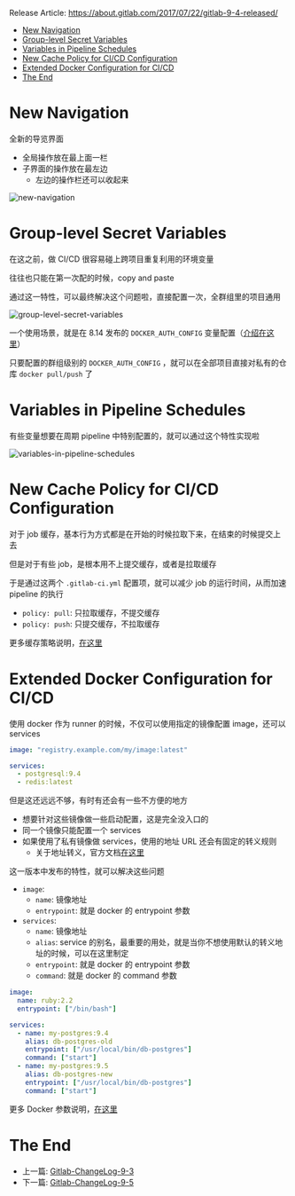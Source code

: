Release Article: https://about.gitlab.com/2017/07/22/gitlab-9-4-released/

<!-- TOC -->

- [New Navigation](#new-navigation)
- [Group-level Secret Variables](#group-level-secret-variables)
- [Variables in Pipeline Schedules](#variables-in-pipeline-schedules)
- [New Cache Policy for CI/CD Configuration](#new-cache-policy-for-cicd-configuration)
- [Extended Docker Configuration for CI/CD](#extended-docker-configuration-for-cicd)
- [The End](#the-end)

<!-- /TOC -->

# New Navigation

全新的导览界面

- 全局操作放在最上面一栏
- 子界面的操作放在最左边
  - 左边的操作栏还可以收起来

![new-navigation](https://about.gitlab.com/images/9_4/new_ui.png)

# Group-level Secret Variables 

在这之前，做 CI/CD 很容易碰上跨项目重复利用的环境变量

往往也只能在第一次配的时候，copy and paste

通过这一特性，可以最终解决这个问题啦，直接配置一次，全群组里的项目通用

![group-level-secret-variables](https://about.gitlab.com/images/9_4/group_variables.png)

一个使用场景，就是在 8.14 发布的 `DOCKER_AUTH_CONFIG` 变量配置（[介绍在这里](https://github.com/yidinghan/blog/blob/master/Gitlab-ChangeLog-8-14.md#support-for-private-container-registries-in-gitlab-ci-builds)）

只要配置的群组级别的 `DOCKER_AUTH_CONFIG` ，就可以在全部项目直接对私有的仓库 `docker pull/push` 了

# Variables in Pipeline Schedules 

有些变量想要在周期 pipeline 中特别配置的，就可以通过这个特性实现啦

![variables-in-pipeline-schedules](https://about.gitlab.com/images/9_4/schedule_variables.png)

# New Cache Policy for CI/CD Configuration 

对于 job 缓存，基本行为方式都是在开始的时候拉取下来，在结束的时候提交上去

但是对于有些 job，是根本用不上提交缓存，或者是拉取缓存

于是通过这两个 `.gitlab-ci.yml` 配置项，就可以减少 job 的运行时间，从而加速 pipeline 的执行

- `policy: pull`: 只拉取缓存，不提交缓存
- `policy: push`: 只提交缓存，不拉取缓存

更多缓存策略说明，[在这里](http://docs.gitlab.com/ee/ci/yaml/#cache-policy)

# Extended Docker Configuration for CI/CD 

使用 docker 作为 runner 的时候，不仅可以使用指定的镜像配置 image，还可以 services

```yml
image: "registry.example.com/my/image:latest"

services:
  - postgresql:9.4
  - redis:latest
```

但是这还远远不够，有时有还会有一些不方便的地方

- 想要针对这些镜像做一些启动配置，这是完全没入口的
- 同一个镜像只能配置一个 services
- 如果使用了私有镜像做 services，使用的地址 URL 还会有固定的转义规则
  - 关于地址转义，官方文档[在这里](https://docs.gitlab.com/ee/ci/docker/using_docker_images.html#accessing-the-services)

这一版本中发布的特性，就可以解决这些问题

- `image`:
  - `name`: 镜像地址
  - `entrypoint`: 就是 docker 的 entrypoint 参数
- `services`:
  - `name`: 镜像地址
  - `alias`: service 的别名，最重要的用处，就是当你不想使用默认的转义地址的时候，可以在这里制定
  - `entrypoint`: 就是 docker 的 entrypoint 参数
  - `command`: 就是 docker 的 command 参数

```yml
image:
  name: ruby:2.2
  entrypoint: ["/bin/bash"]

services:
  - name: my-postgres:9.4
    alias: db-postgres-old
    entrypoint: ["/usr/local/bin/db-postgres"]
    command: ["start"]
  - name: my-postgres:9.5
    alias: db-postgres-new
    entrypoint: ["/usr/local/bin/db-postgres"]
    command: ["start"]
```

更多 Docker 参数说明，[在这里](https://docs.gitlab.com/ee/ci/docker/using_docker_images.html#extended-docker-configuration-options)

# The End

 - 上一篇: [Gitlab-ChangeLog-9-3](https://github.com/yidinghan/blog/blob/master/Gitlab-ChangeLog-9-3.md)
 - 下一篇: [Gitlab-ChangeLog-9-5](https://github.com/yidinghan/blog/blob/master/Gitlab-ChangeLog-9-5.md)
